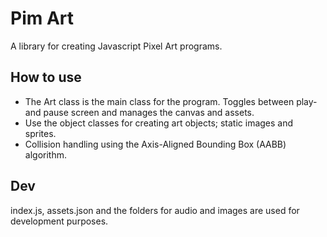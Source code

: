 # Pim Art
A library for creating Javascript Pixel Art programs. 

## How to use
- The Art class is the main class for the program. Toggles between play- and pause screen and manages the canvas and assets.
- Use the object classes for creating art objects; static images and sprites.
- Collision handling using the Axis-Aligned Bounding Box (AABB) algorithm.

## Dev 
index.js, assets.json and the folders for audio and images are used for development purposes. 